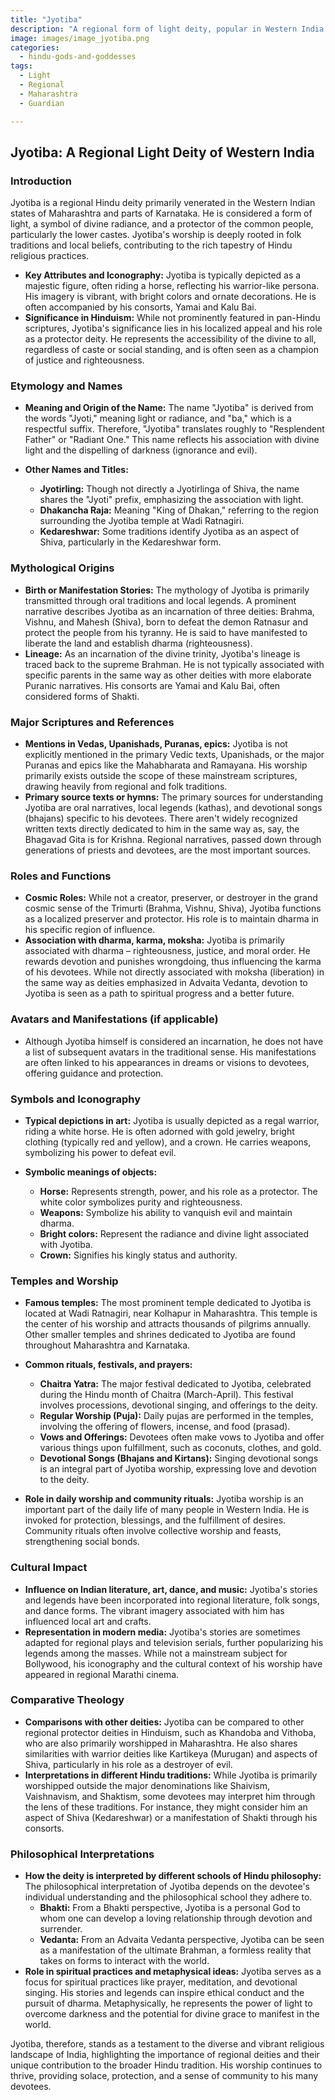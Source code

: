 ```yaml
---
title: "Jyotiba"
description: "A regional form of light deity, popular in Western India."
image: images/image_jyotiba.png
categories:
  - hindu-gods-and-goddesses
tags:
  - Light
  - Regional
  - Maharashtra
  - Guardian

---
```


## Jyotiba: A Regional Light Deity of Western India

### Introduction

Jyotiba is a regional Hindu deity primarily venerated in the Western Indian states of Maharashtra and parts of Karnataka. He is considered a form of light, a symbol of divine radiance, and a protector of the common people, particularly the lower castes. Jyotiba's worship is deeply rooted in folk traditions and local beliefs, contributing to the rich tapestry of Hindu religious practices.

*   **Key Attributes and Iconography:** Jyotiba is typically depicted as a majestic figure, often riding a horse, reflecting his warrior-like persona. His imagery is vibrant, with bright colors and ornate decorations. He is often accompanied by his consorts, Yamai and Kalu Bai.
*   **Significance in Hinduism:** While not prominently featured in pan-Hindu scriptures, Jyotiba's significance lies in his localized appeal and his role as a protector deity. He represents the accessibility of the divine to all, regardless of caste or social standing, and is often seen as a champion of justice and righteousness.

###  Etymology and Names

*   **Meaning and Origin of the Name:** The name "Jyotiba" is derived from the words "Jyoti," meaning light or radiance, and "ba," which is a respectful suffix. Therefore, "Jyotiba" translates roughly to "Resplendent Father" or "Radiant One." This name reflects his association with divine light and the dispelling of darkness (ignorance and evil).
*   **Other Names and Titles:**

    *   **Jyotirling:** Though not directly a Jyotirlinga of Shiva, the name shares the "Jyoti" prefix, emphasizing the association with light.
    *   **Dhakancha Raja:** Meaning "King of Dhakan," referring to the region surrounding the Jyotiba temple at Wadi Ratnagiri.
    *   **Kedareshwar:** Some traditions identify Jyotiba as an aspect of Shiva, particularly in the Kedareshwar form.

###  Mythological Origins

*   **Birth or Manifestation Stories:** The mythology of Jyotiba is primarily transmitted through oral traditions and local legends. A prominent narrative describes Jyotiba as an incarnation of three deities: Brahma, Vishnu, and Mahesh (Shiva), born to defeat the demon Ratnasur and protect the people from his tyranny. He is said to have manifested to liberate the land and establish dharma (righteousness).
*   **Lineage:** As an incarnation of the divine trinity, Jyotiba's lineage is traced back to the supreme Brahman. He is not typically associated with specific parents in the same way as other deities with more elaborate Puranic narratives. His consorts are Yamai and Kalu Bai, often considered forms of Shakti.

###  Major Scriptures and References

*   **Mentions in Vedas, Upanishads, Puranas, epics:** Jyotiba is not explicitly mentioned in the primary Vedic texts, Upanishads, or the major Puranas and epics like the Mahabharata and Ramayana. His worship primarily exists outside the scope of these mainstream scriptures, drawing heavily from regional and folk traditions.
*   **Primary source texts or hymns:** The primary sources for understanding Jyotiba are oral narratives, local legends (kathas), and devotional songs (bhajans) specific to his devotees. There aren't widely recognized written texts directly dedicated to him in the same way as, say, the Bhagavad Gita is for Krishna. Regional narratives, passed down through generations of priests and devotees, are the most important sources.

###  Roles and Functions

*   **Cosmic Roles:** While not a creator, preserver, or destroyer in the grand cosmic sense of the Trimurti (Brahma, Vishnu, Shiva), Jyotiba functions as a localized preserver and protector. His role is to maintain dharma in his specific region of influence.
*   **Association with dharma, karma, moksha:** Jyotiba is primarily associated with dharma – righteousness, justice, and moral order. He rewards devotion and punishes wrongdoing, thus influencing the karma of his devotees. While not directly associated with moksha (liberation) in the same way as deities emphasized in Advaita Vedanta, devotion to Jyotiba is seen as a path to spiritual progress and a better future.

###  Avatars and Manifestations (if applicable)

*   Although Jyotiba himself is considered an incarnation, he does not have a list of subsequent avatars in the traditional sense. His manifestations are often linked to his appearances in dreams or visions to devotees, offering guidance and protection.

###  Symbols and Iconography

*   **Typical depictions in art:** Jyotiba is usually depicted as a regal warrior, riding a white horse. He is often adorned with gold jewelry, bright clothing (typically red and yellow), and a crown. He carries weapons, symbolizing his power to defeat evil.
*   **Symbolic meanings of objects:**

    *   **Horse:** Represents strength, power, and his role as a protector. The white color symbolizes purity and righteousness.
    *   **Weapons:** Symbolize his ability to vanquish evil and maintain dharma.
    *   **Bright colors:** Represent the radiance and divine light associated with Jyotiba.
    *   **Crown:** Signifies his kingly status and authority.

###  Temples and Worship

*   **Famous temples:** The most prominent temple dedicated to Jyotiba is located at Wadi Ratnagiri, near Kolhapur in Maharashtra. This temple is the center of his worship and attracts thousands of pilgrims annually. Other smaller temples and shrines dedicated to Jyotiba are found throughout Maharashtra and Karnataka.
*   **Common rituals, festivals, and prayers:**

    *   **Chaitra Yatra:** The major festival dedicated to Jyotiba, celebrated during the Hindu month of Chaitra (March-April). This festival involves processions, devotional singing, and offerings to the deity.
    *   **Regular Worship (Puja):** Daily pujas are performed in the temples, involving the offering of flowers, incense, and food (prasad).
    *   **Vows and Offerings:** Devotees often make vows to Jyotiba and offer various things upon fulfillment, such as coconuts, clothes, and gold.
    *   **Devotional Songs (Bhajans and Kirtans):** Singing devotional songs is an integral part of Jyotiba worship, expressing love and devotion to the deity.

*   **Role in daily worship and community rituals:** Jyotiba worship is an important part of the daily life of many people in Western India. He is invoked for protection, blessings, and the fulfillment of desires. Community rituals often involve collective worship and feasts, strengthening social bonds.

###  Cultural Impact

*   **Influence on Indian literature, art, dance, and music:** Jyotiba's stories and legends have been incorporated into regional literature, folk songs, and dance forms. The vibrant imagery associated with him has influenced local art and crafts.
*   **Representation in modern media:** Jyotiba's stories are sometimes adapted for regional plays and television serials, further popularizing his legends among the masses. While not a mainstream subject for Bollywood, his iconography and the cultural context of his worship have appeared in regional Marathi cinema.

###  Comparative Theology

*   **Comparisons with other deities:** Jyotiba can be compared to other regional protector deities in Hinduism, such as Khandoba and Vithoba, who are also primarily worshipped in Maharashtra. He also shares similarities with warrior deities like Kartikeya (Murugan) and aspects of Shiva, particularly in his role as a destroyer of evil.
*   **Interpretations in different Hindu traditions:** While Jyotiba is primarily worshipped outside the major denominations like Shaivism, Vaishnavism, and Shaktism, some devotees may interpret him through the lens of these traditions. For instance, they might consider him an aspect of Shiva (Kedareshwar) or a manifestation of Shakti through his consorts.

###  Philosophical Interpretations

*   **How the deity is interpreted by different schools of Hindu philosophy:** The philosophical interpretation of Jyotiba depends on the devotee's individual understanding and the philosophical school they adhere to.
    *   **Bhakti:** From a Bhakti perspective, Jyotiba is a personal God to whom one can develop a loving relationship through devotion and surrender.
    *   **Vedanta:** From an Advaita Vedanta perspective, Jyotiba can be seen as a manifestation of the ultimate Brahman, a formless reality that takes on forms to interact with the world.
*   **Role in spiritual practices and metaphysical ideas:** Jyotiba serves as a focus for spiritual practices like prayer, meditation, and devotional singing. His stories and legends can inspire ethical conduct and the pursuit of dharma. Metaphysically, he represents the power of light to overcome darkness and the potential for divine grace to manifest in the world.

Jyotiba, therefore, stands as a testament to the diverse and vibrant religious landscape of India, highlighting the importance of regional deities and their unique contribution to the broader Hindu tradition. His worship continues to thrive, providing solace, protection, and a sense of community to his many devotees.

